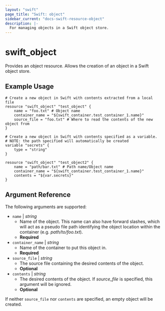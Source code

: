 ```yaml
---
layout: "swift"
page_title: "Swift: object"
sidebar_current: "docs-swift-resource-object"
description: |-
  For managing objects in a Swift object store.
---
```


# swift_object

Provides an object resource. Allows the creation of an object in a Swift object store.

## Example Usage

```
# Create a new object in Swift with contents extracted from a local file
resource "swift_object" "test_object" {
    name = "foo.txt" # Object name
    container_name = "${swift_container.test_container_1.name}"
    source_file = "foo.txt" # Where to read the contents of the new object from
}
```

```
# Create a new object in Swift with contents specified as a variable.
# NOTE: the path specified will automatically be created
variable "secrets" {
    type = "string"
}

resource "swift_object" "test_object2" {
    name = "path/bar.txt" # Path name/Object name
    container_name = "${swift_container.test_container_1.name}"
    contents = "${var.secrets}"
}
```

## Argument Reference

The following arguments are supported:

* `name` | *string*
	* Name of the object. This name can also have forward slashes, which will act as a pseudo file path identifying the object location within the container (e.g. _path/to/foo.txt_).
	* **Required**
* `container_name` | *string*
	* Name of the container to put this object in.
	* **Required**
* `source_file` | *string*
	* The source file containing the desired contents of the object.
	* **Optional**
* `contents` | *string*
	* The desired contents of the object. If *source_file* is specified, this argument will be ignored.
	* **Optional**

If neither `source_file` nor `contents` are specified, an empty object will be created.
